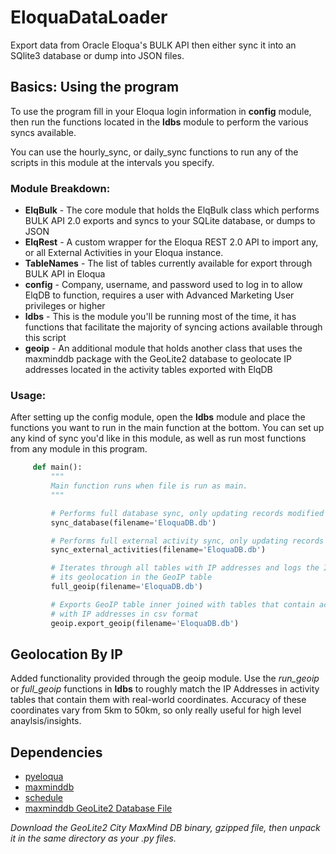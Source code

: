 # EloquaDataLoader
Export data from Oracle Eloqua's BULK API then either sync it into an SQlite3 database or dump into JSON files.

## Basics: Using the program
To use the program fill in your Eloqua login information in **config** module, then run the functions located in the **ldbs** module to perform the various syncs available.

You can use the hourly_sync, or daily_sync functions to run any of the scripts in this module at the intervals you specify.

### Module Breakdown:
* **ElqBulk** - The core module that holds the ElqBulk class which performs BULK API 2.0 exports and syncs to your SQLite database, or dumps to JSON
* **ElqRest** - A custom wrapper for the Eloqua REST 2.0 API to import any, or all External Activities in your Eloqua instance.
* **TableNames** - The list of tables currently available for export through BULK API in Eloqua
* **config** - Company, username, and password used to log in to allow ElqDB to function, requires a user with Advanced Marketing User privileges or higher
* **ldbs** - This is the module you'll be running most of the time, it has functions that facilitate the majority of syncing actions available through this script
* **geoip** - An additional module that holds another class that uses the maxminddb package with the GeoLite2 database to geolocate IP addresses located in the activity tables exported with ElqDB

### Usage:

After setting up the config module, open the **ldbs** module and place the functions you want to run in the main function at the bottom.
You can set up any kind of sync you'd like in this module, as well as run most functions from any module in this program.

```python
     def main():
         """
         Main function runs when file is run as main.
         """

         # Performs full database sync, only updating records modified since the last sync
         sync_database(filename='EloquaDB.db')

         # Performs full external activity sync, only updating records created since last sync
         sync_external_activities(filename='EloquaDB.db')

         # Iterates through all tables with IP addresses and logs the IP with
         # its geolocation in the GeoIP table
         full_geoip(filename='EloquaDB.db')

         # Exports GeoIP table inner joined with tables that contain activities
         # with IP addresses in csv format
         geoip.export_geoip(filename='EloquaDB.db')
 ```

## Geolocation By IP
Added functionality provided through the geoip module. Use the *run_geoip* or *full_geoip* functions in **ldbs** to roughly match the IP Addresses in activity tables that contain them with real-world coordinates. Accuracy of these coordinates vary from 5km to 50km, so only really useful for high level anaylsis/insights. 

## Dependencies
* [pyeloqua](https://pypi.python.org/pypi/pyeloqua/0.5.6)
* [maxminddb](https://pypi.python.org/pypi/maxminddb)
* [schedule](https://pypi.python.org/pypi/schedule)
* [maxminddb GeoLite2 Database File](https://dev.maxmind.com/geoip/geoip2/geolite2/)

*Download the GeoLite2 City MaxMind DB binary, gzipped file, then unpack it in the same directory as your .py files.*
